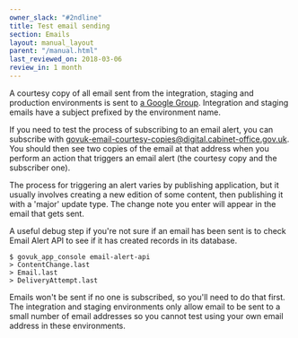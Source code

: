 ```yaml
---
owner_slack: "#2ndline"
title: Test email sending
section: Emails
layout: manual_layout
parent: "/manual.html"
last_reviewed_on: 2018-03-06
review_in: 1 month
---
```


A courtesy copy of all email sent from the integration, staging and
production environments is sent to [a Google Group][google-group].
Integration and staging emails have a subject prefixed by the
environment name.

If you need to test the process of subscribing to an email alert, you
can subscribe with govuk-email-courtesy-copies@digital.cabinet-office.gov.uk.
You should then see two copies of the email at that address when you
perform an action that triggers an email alert (the courtesy copy and
the subscriber one).

The process for triggering an alert varies by publishing application,
but it usually involves creating a new edition of some content, then
publishing it with a 'major' update type. The change note you enter
will appear in the email that gets sent.

A useful debug step if you're not sure if an email has been sent is to
check Email Alert API to see if it has created records in its database.

```
$ govuk_app_console email-alert-api
> ContentChange.last
> Email.last
> DeliveryAttempt.last
```

Emails won't be sent if no one is subscribed, so you'll need to do that
first. The integration and staging environments only allow email to be
sent to a small number of email addresses so you cannot test using your
own email address in these environments.

[google-group]: https://groups.google.com/a/digital.cabinet-office.gov.uk/forum/#!forum/govuk-email-courtesy-copies
